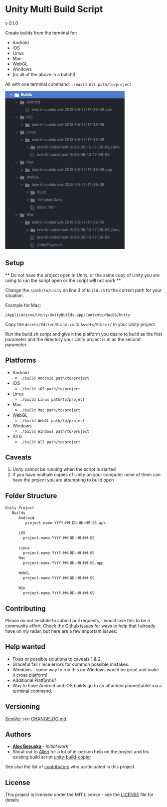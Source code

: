 # Unity Multi Build Script
v 0.1.0

Create builds from the terminal for:

- Android
- iOS
- Linux
- Mac
- WebGL
- Windows
- (or all of the above in a batch!)

All with one terminal command: `./build All path/to/project`

![](docs/example-output.png)

## Setup

** Do not have the project open in Unity, or the same copy of Unity you are using to run the script open or the script will not work **

Change the `/path/to/unity` on line 3 of `build.sh` to the correct path for your situation.

Example for Mac:
```
/Applications/Unity/UnityBuilds.app/Contents/MacOS/Unity
```

Copy the `Assets/Editor/Build.cs` to `Assets/Editor/` in your Unity project.

Run the build.sh script and give it the platform you desire to build as the first parameter and the directory your Unity project is in as the second parameter.


## Platforms

- Android
  - `./build Android path/to/project`
- iOS
  - `./build iOS path/to/project`
- Linux
  - `./build Linux path/to/project`
- Mac
  - `./build Mac path/to/project`
- WebGL
  - `./build WebGL path/to/project`
- Windows
  - `./build Windows path/to/project`
- All 6
  - `./build All path/to/project`


## Caveats

1. Unity cannot be running when the script is started
2. If you have multiple copies of Unity on your computer none of them can have the project you are attempting to build open


## Folder Structure

```
Unity Project
   Builds
      Android
         project-name-YYYY-MM-DD-HH-MM-SS.apk

      iOS
        project-name-YYYY-MM-DD-HH-MM-SS

      Linux
        project-name-YYYY-MM-DD-HH-MM-SS
      Mac
        project-name-YYYY-MM-DD-HH-MM-SS.app

      WebGL
        project-name-YYYY-MM-DD-HH-MM-SS

      Win
        project-name-YYYY-MM-DD-HH-MM-SS

```



## Contributing

Please do not hesitate to submit pull requests, I would love this to be a community effort.
Check the [Github issues](https://github.com/TwoScoopGames/Unity-Build-Scripts/issues) for ways to help that I already have on my radar, but here are a few important issues:

## Help wanted

- Fixes or possible solutions to caveats 1 & 2.
- Graceful fail / nice errors for common possible mistakes.
- Windows - some way to run this on Windows would be great and make it cross platform!
- Additional Platforms?
- Way to have Android and iOS builds go to an attached phone/tablet via a terminal command.


## Versioning

[SemVer](https://semver.org/) see [CHANGELOG.md](CHANELOG.md).

## Authors

* **[Alex Bezuska](https://github.com/alexbezuska)** - *Initial work*
* Shout out to [Allen](https://github.com/ambocclusion) for a lot of in-person help on the project and his existing build script [unity-build-copier](https://github.com/ambocclusion/unity-build-copier)


See also the list of [contributors](https://github.com/TwoScoopGames/Unity-Build-Scripts/contributors) who participated in this project.

## License

This project is licensed under the MIT License - see the [LICENSE](LICENSE) file for details
